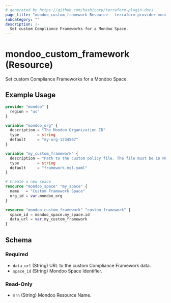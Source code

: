 ```yaml
---
# generated by https://github.com/hashicorp/terraform-plugin-docs
page_title: "mondoo_custom_framework Resource - terraform-provider-mondoo"
subcategory: ""
description: |-
  Set custom Compliance Frameworks for a Mondoo Space.
---
```


# mondoo_custom_framework (Resource)

Set custom Compliance Frameworks for a Mondoo Space.

## Example Usage

```terraform
provider "mondoo" {
  region = "us"
}

variable "mondoo_org" {
  description = "The Mondoo Organization ID"
  type        = string
  default     = "my-org-1234567"
}

variable "my_custom_framework" {
  description = "Path to the custom policy file. The file must be in MQL format."
  type        = string
  default     = "framework.mql.yaml"
}

# Create a new space
resource "mondoo_space" "my_space" {
  name   = "Custom Framework Space"
  org_id = var.mondoo_org
}

resource "mondoo_custom_framework" "custom_framework" {
  space_id = mondoo_space.my_space.id
  data_url = var.my_custom_framework
}
```

<!-- schema generated by tfplugindocs -->
## Schema

### Required

- `data_url` (String) URL to the custom Compliance Framework data.
- `space_id` (String) Mondoo Space Identifier.

### Read-Only

- `mrn` (String) Mondoo Resource Name.
